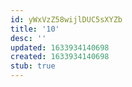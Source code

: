 ```yaml
---
id: yWxVzZ58wijlDUC5sXYZb
title: '10'
desc: ''
updated: 1633934140698
created: 1633934140698
stub: true
---
```



